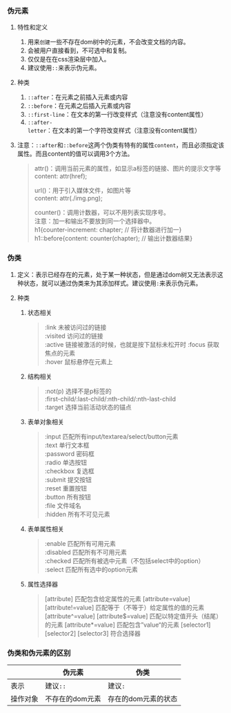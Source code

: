 <!--
 * @Date: 2020-08-20 17:22:29
 * @LastEditors: Lq
 * @LastEditTime: 2020-08-21 10:06:21
 * @FilePath: /learnningNotes/html/伪类和伪元素.md
-->
### 伪元素
1. 特性和定义
   1. 用来`创建`一些不存在dom树中的元素，不会改变文档的内容。
   2. 会被用户直接看到，不可选中和复制。
   3. 仅仅是在在css渲染层中加入。
   4. 建议使用`::`来表示伪元素。

2. 种类
    1. `::after`：在元素之前插入元素或内容
    2. `::before`：在元素之后插入元素或内容
    3. `::first-line`：在文本的第一行改变样式（注意没有content属性）
    4. `::after-letter`：在文本的第一个字符改变样式（注意没有content属性）

3. 注意：`::after`和`::before`这两个伪类有特有的属性`content`，而且必须指定该属性。而且content的值可以调用3个方法。
    > attr()：调用当前元素的属性，如显示a标签的链接、图片的提示文字等  
    > content: attr(href);  
    >  
    > url()：用于引入媒体文件，如图片等  
    > content: attr(./img.png);  
    >   
    > counter()：调用计数器，可以不用列表实现序号。  
    > 注意：加一和输出不要放到同一个选择器中。  
    > h1{counter-increment: chapter; // 将计数器进行加一}  
    > h1::before{content: counter(chapter); // 输出计数器结果}  


### 伪类
1. 定义：表示已经存在的元素，处于某一种状态，但是通过dom树又无法表示这种状态，就可以通过伪类来为其添加样式。建议使用`:`来表示伪元素。

2. 种类
    1. 状态相关
        > :link 未被访问过的链接  
        > :visited 访问过的链接  
        > :active 链接被激活的时候，也就是按下鼠标未松开时
        > :focus 获取焦点的元素  
        > :hover 鼠标悬停在元素上
    2. 结构相关
        > :not(p) 选择不是p标签的  
        > :first-child/:last-child/:nth-child/:nth-last-child  
        > :target 选择当前活动状态的锚点  
    3. 表单对象相关
        > :input 匹配所有input/textarea/select/button元素  
        > :text 单行文本框  
        > :password 密码框  
        > :radio 单选按钮  
        > :checkbox 复选框  
        > :submit 提交按钮  
        > :reset 重置按钮  
        > :button 所有按钮  
        > :file 文件域名  
        > :hidden 所有不可见元素  
    4. 表单属性相关
        > :enable 匹配所有可用元素  
        > :disabled 匹配所有不可用元素  
        > :checked 匹配所有被选中元素（不包括select中的option）  
        > :select 匹配所有选中的option元素  
    5. 属性选择器
        > [attribute] 匹配包含给定属性的元素
        > [attribute=value] [attribute!=value] 匹配等于（不等于）给定属性的值的元素  
        > [attribute^=value] [attribute$=value] 匹配以特定值开头（结尾）的元素
        > [attribute*=value] 匹配包含”value“的元素
        > [selector1] [selector2] [selector3] 符合选择器


### 伪类和伪元素的区别

||伪元素|伪类|
|-|-|-|
|表示|建议`::`|建议`:`|
|操作对象|不存在的dom元素|存在的dom元素的状态|